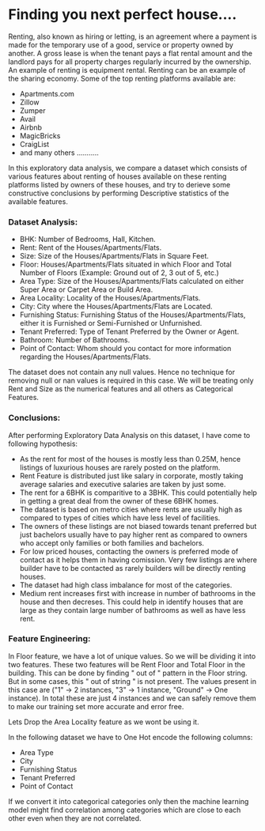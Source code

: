 # Finding you next perfect house....

Renting, also known as hiring or letting, is an agreement where a payment is made for the temporary use of a good, service or property owned by another.
A gross lease is when the tenant pays a flat rental amount and the landlord pays for all property charges regularly incurred by the ownership. An example of 
renting is equipment rental. Renting can be an example of the sharing economy. Some of the top renting platforms available are:

* Apartments.com
* Zillow
* Zumper
* Avail
* Airbnb
* MagicBricks
* CraigList
* and many others ...........

In this exploratory data analysis, we compare a dataset which consists of various features about renting of houses available on these renting platforms listed by owners of these houses, 
and try to derieve some constructive conclusions by performing Descriptive statistics of the available features.

### Dataset Analysis:

* BHK: Number of Bedrooms, Hall, Kitchen.
* Rent: Rent of the Houses/Apartments/Flats.
* Size: Size of the Houses/Apartments/Flats in Square Feet.
* Floor: Houses/Apartments/Flats situated in which Floor and Total Number of Floors (Example: Ground out of 2, 3 out of 5, etc.)
* Area Type: Size of the Houses/Apartments/Flats calculated on either Super Area or Carpet Area or Build Area.
* Area Locality: Locality of the Houses/Apartments/Flats.
* City: City where the Houses/Apartments/Flats are Located.
* Furnishing Status: Furnishing Status of the Houses/Apartments/Flats, either it is Furnished or Semi-Furnished or Unfurnished.
* Tenant Preferred: Type of Tenant Preferred by the Owner or Agent.
* Bathroom: Number of Bathrooms.
* Point of Contact: Whom should you contact for more information regarding the Houses/Apartments/Flats.

The dataset does not contain any null values. Hence no technique for removing null or nan values is required in this case.
We will be treating only Rent and Size as the numerical features and all others as Categorical Features.

### Conclusions:

After performing Exploratory Data Analysis on this dataset, I have come to following hypothesis:
* As the rent for most of the houses is mostly less than 0.25M, hence listings of luxurious houses are rarely posted on the platform.
* Rent Feature is distributed just like salary in corporate, mostly taking average salaries and executive salaries are taken by just some.
* The rent for a 6BHK is comparitive to a 3BHK. This could potentially help in getting a great deal from the owner of these 6BHK homes.
* The dataset is based on metro cities where rents are usually high as compared to types of cities which have less level of facilities.
* The owners of these listings are not biased towards tenant preferred but just bachelors usually have to pay higher rent as compared to owners who accept only families or both families and bachelors.
* For low priced houses, contacting the owners is preferred mode of contact as it helps them in having comission. Very few listings are where builder have to be contacted as rarely builders will be directly renting houses.
* The dataset had high class imbalance for most of the categories.
* Medium rent increases first with increase in number of bathrooms in the house and then decreses. This could help in identify houses that are large as they contain large number of bathrooms as well as have less rent.

### Feature Engineering:

In Floor feature, we have a lot of unique values. So we will be dividing it into two features. These two features will be Rent Floor and Total Floor in the building. This can be done by finding " out of " pattern in the Floor string. But in some cases, this " out of string " is not present.
The values present in this case are ("1" -> 2 instances, "3" -> 1 instance, "Ground" -> One instance). In total these are just 4 instances and we can safely remove them to make our training set more accurate and error free.

Lets Drop the Area Locality feature as we wont be using it.

In the following dataset we have to One Hot encode the following columns:

* Area Type
* City
* Furnishing Status
* Tenant Preferred
* Point of Contact

If we convert it into categorical categories only then the machine learning model might find correlation among categories which are close to each other even when they are not correlated.
